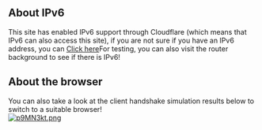 ## About IPv6

This site has enabled IPv6 support through Cloudflare (which means that IPv6 can also access this site), if you are not sure if you have an IPv6 address, you can [Click here](http://test-ipv6.com)For testing, you can also visit the router background to see if there is IPv6!

## About the browser

You can also take a look at the client handshake simulation results below to switch to a suitable browser!<br>
<a href="https://imgse.com/i/p9MN3kt"><img src="https://s1.ax1x.com/2023/04/26/p9MN3kt.png" alt="p9MN3kt.png" border="0" /></a>